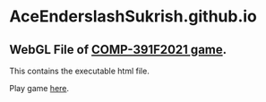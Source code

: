 # AceEnderslashSukrish.github.io
## WebGL File of <a href="https://github.com/AceEnderslashSukrish/COMP391-F2020">COMP-391F2021 game</a>.
This contains the executable html file.

Play game <a href="https://aceenderslashsukrish.github.io">here</a>.
